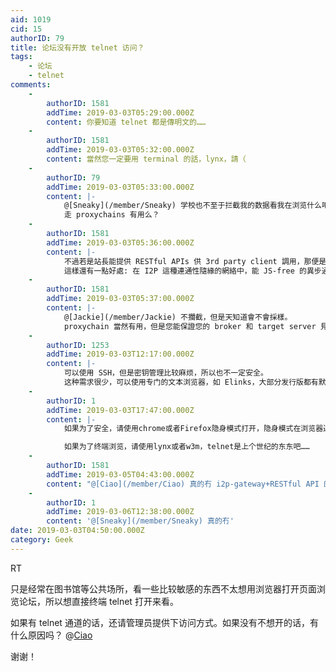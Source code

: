 ```yaml
---
aid: 1019
cid: 15
authorID: 79
title: 论坛没有开放 telnet 访问？
tags:
    - 论坛
    - telnet
comments:
    -
        authorID: 1581
        addTime: 2019-03-03T05:29:00.000Z
        content: 你要知道 telnet 都是傳明文的……
    -
        authorID: 1581
        addTime: 2019-03-03T05:32:00.000Z
        content: 當然您一定要用 terminal 的話，lynx，請（
    -
        authorID: 79
        addTime: 2019-03-03T05:33:00.000Z
        content: |-
            @[Sneaky](/member/Sneaky) 学校也不至于拦截我的数据看我在浏览什么吧...  
            走 proxychains 有用么？
    -
        authorID: 1581
        addTime: 2019-03-03T05:36:00.000Z
        content: |-
            不過若是站長能提供 RESTful APIs 供 3rd party client 調用，那便是再好不過了。  
            這樣還有一點好處: 在 I2P 這種連通性隨緣的網絡中，能 JS-free 的異步通信真是極好的。
    -
        authorID: 1581
        addTime: 2019-03-03T05:37:00.000Z
        content: |-
            @[Jackie](/member/Jackie) 不攔截，但是天知道會不會採樣。  
            proxychain 當然有用，但是您能保證您的 broker 和 target server 見沒有攻擊者？
    -
        authorID: 1253
        addTime: 2019-03-03T12:17:00.000Z
        content: |-
            可以使用 SSH，但是密钥管理比较麻烦，所以也不一定安全。  
            这种需求很少，可以使用专门的文本浏览器，如 Elinks，大部分发行版都有默认安装。
    -
        authorID: 1
        addTime: 2019-03-03T17:47:00.000Z
        content: |-
            如果为了安全，请使用chrome或者Firefox隐身模式打开，隐身模式在浏览器退出后本地无历史记录和cookie。

            如果为了终端浏览，请使用lynx或者w3m，telnet是上个世纪的东东吧……
    -
        authorID: 1581
        addTime: 2019-03-05T04:43:00.000Z
        content: "@[Ciao](/member/Ciao) 真的冇 i2p-gateway+RESTful API 的機會\U0001F434？"
    -
        authorID: 1
        addTime: 2019-03-06T12:38:00.000Z
        content: '@[Sneaky](/member/Sneaky) 真的冇'
date: 2019-03-03T04:50:00.000Z
category: Geek
---
```


RT

只是经常在图书馆等公共场所，看一些比较敏感的东西不太想用浏览器打开页面浏览论坛，所以想直接终端 telnet 打开来看。

如果有 telnet 通道的话，还请管理员提供下访问方式。如果没有不想开的话，有什么原因吗？ @[Ciao](/member/Ciao)

谢谢！
